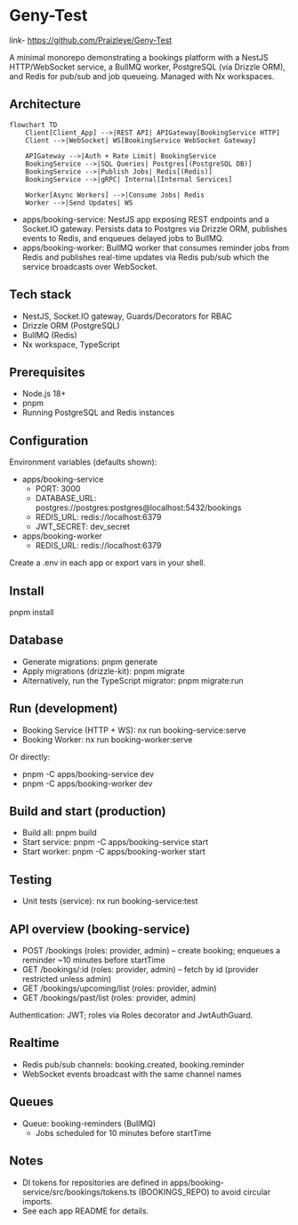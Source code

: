 # Geny-Test
link- https://github.com/Praizleye/Geny-Test

A minimal monorepo demonstrating a bookings platform with a NestJS HTTP/WebSocket service, a BullMQ worker, PostgreSQL (via Drizzle ORM), and Redis for pub/sub and job queueing. Managed with Nx workspaces.

## Architecture

```mermaid
flowchart TD
    Client[Client_App] -->|REST API| APIGateway[BookingService HTTP]
    Client -->|WebSocket| WS[BookingService WebSocket Gateway]

    APIGateway -->|Auth + Rate Limit| BookingService
    BookingService -->|SQL Queries| Postgres[(PostgreSQL DB)]
    BookingService -->|Publish Jobs| Redis[(Redis)]
    BookingService -->|gRPC| Internal[Internal Services]

    Worker[Async Workers] -->|Consume Jobs| Redis
    Worker -->|Send Updates| WS
```

- apps/booking-service: NestJS app exposing REST endpoints and a Socket.IO gateway. Persists data to Postgres via Drizzle ORM, publishes events to Redis, and enqueues delayed jobs to BullMQ.
- apps/booking-worker: BullMQ worker that consumes reminder jobs from Redis and publishes real-time updates via Redis pub/sub which the service broadcasts over WebSocket.

## Tech stack
- NestJS, Socket.IO gateway, Guards/Decorators for RBAC
- Drizzle ORM (PostgreSQL)
- BullMQ (Redis)
- Nx workspace, TypeScript

## Prerequisites
- Node.js 18+
- pnpm
- Running PostgreSQL and Redis instances

## Configuration
Environment variables (defaults shown):

- apps/booking-service
  - PORT: 3000
  - DATABASE_URL: postgres://postgres:postgres@localhost:5432/bookings
  - REDIS_URL: redis://localhost:6379
  - JWT_SECRET: dev_secret
- apps/booking-worker
  - REDIS_URL: redis://localhost:6379

Create a .env in each app or export vars in your shell.

## Install

pnpm install

## Database
- Generate migrations: pnpm generate
- Apply migrations (drizzle-kit): pnpm migrate
- Alternatively, run the TypeScript migrator: pnpm migrate:run

## Run (development)
- Booking Service (HTTP + WS): nx run booking-service:serve
- Booking Worker: nx run booking-worker:serve

Or directly:
- pnpm -C apps/booking-service dev
- pnpm -C apps/booking-worker dev

## Build and start (production)
- Build all: pnpm build
- Start service: pnpm -C apps/booking-service start
- Start worker: pnpm -C apps/booking-worker start

## Testing
- Unit tests (service): nx run booking-service:test

## API overview (booking-service)
- POST /bookings (roles: provider, admin) – create booking; enqueues a reminder ~10 minutes before startTime
- GET /bookings/:id (roles: provider, admin) – fetch by id (provider restricted unless admin)
- GET /bookings/upcoming/list (roles: provider, admin)
- GET /bookings/past/list (roles: provider, admin)

Authentication: JWT; roles via Roles decorator and JwtAuthGuard.

## Realtime
- Redis pub/sub channels: booking.created, booking.reminder
- WebSocket events broadcast with the same channel names

## Queues
- Queue: booking-reminders (BullMQ)
  - Jobs scheduled for 10 minutes before startTime

## Notes
- DI tokens for repositories are defined in apps/booking-service/src/bookings/tokens.ts (BOOKINGS_REPO) to avoid circular imports.
- See each app README for details.
